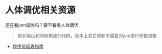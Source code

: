 # 人体调优相关资源

还在看jvm调优吗？要不看看人体调优

> 除非屎山和特殊用途的代码，基本上其它的都不需要对jvm进行参数调整

- [程序员延寿指南](https://github.com/geekan/HowToLiveLonger)